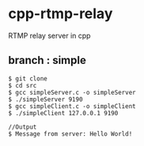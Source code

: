 # cpp-rtmp-relay
RTMP relay server in cpp

## branch : simple

```
$ git clone
$ cd src
$ gcc simpleServer.c -o simpleServer
$ ./simpleServer 9190
$ gcc simpleClient.c -o simpleClient
$ ./simpleClient 127.0.0.1 9190
```

```
//Output
$ Message from server: Hello World!
```